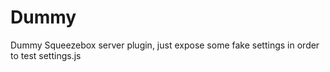 # Dummy

Dummy Squeezebox server plugin, just expose some fake settings in order to test settings.js 